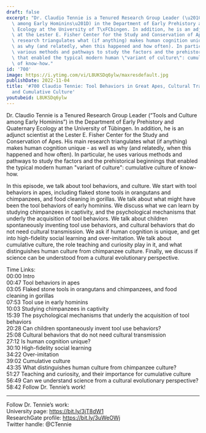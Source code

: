 ```yaml
---
draft: false
excerpt: "Dr. Claudio Tennie is a Tenured Research Group Leader (\u201CTools and Culture\
  \ among Early Hominins\u201D) in the Department of Early Prehistory and Quaternary\
  \ Ecology at the University of T\xFCbingen. In addition, he is an adjunct scientist\
  \ at the Lester E. Fisher Center for the Study and Conservation of Apes. His main\
  \ research triangulates what (if anything) makes human cognition unique - as well\
  \ as why (and relatedly, when this happened and how often). In particular, he uses\
  \ various methods and pathways to study the factors and the prehistorical beginnings\
  \ that enabled the typical modern human \"variant of culture\": cumulative culture\
  \ of know-how."
id: '700'
image: https://i.ytimg.com/vi/L8UKSDq6ylw/maxresdefault.jpg
publishDate: 2022-11-04
title: '#700 Claudio Tennie: Tool Behaviors in Great Apes, Cultural Transmission,
  and Cumulative Culture'
youtubeid: L8UKSDq6ylw
---
```

<div class="timelinks">

Dr. Claudio Tennie is a Tenured Research Group Leader (“Tools and Culture among Early Hominins”) in the Department of Early Prehistory and Quaternary Ecology at the University of Tübingen. In addition, he is an adjunct scientist at the Lester E. Fisher Center for the Study and Conservation of Apes. His main research triangulates what (if anything) makes human cognition unique - as well as why (and relatedly, when this happened and how often). In particular, he uses various methods and pathways to study the factors and the prehistorical beginnings that enabled the typical modern human "variant of culture": cumulative culture of know-how.

In this episode, we talk about tool behaviors, and culture. We start with tool behaviors in apes, including flaked stone tools in orangutans and chimpanzees, and food cleaning in gorillas. We talk about what might have been the tool behaviors of early hominins. We discuss what we can learn by studying chimpanzees in captivity, and the psychological mechanisms that underly the acquisition of tool behaviors. We talk about children spontaneously inventing tool use behaviors, and cultural behaviors that do not need cultural transmission. We ask if human cognition is unique, and get into high-fidelity social learning and over-imitation. We talk about cumulative culture, the role teaching and curiosity play in it, and what distinguishes human culture from chimpanzee culture. Finally, we discuss if science can be understood from a cultural evolutionary perspective.

Time Links:  
<time>00:00</time> Intro  
<time>00:47</time> Tool behaviors in apes  
<time>03:05</time> Flaked stone tools in orangutans and chimpanzees, and food cleaning in gorillas  
<time>07:53</time> Tool use in early hominins  
<time>10:03</time> Studying chimpanzees in captivity  
<time>15:39</time> The psychological mechanisms that underly the acquisition of tool behaviors  
<time>20:28</time> Can children spontaneously invent tool use behaviors?  
<time>25:08</time> Cultural behaviors that do not need cultural transmission  
<time>27:12</time> Is human cognition unique?  
<time>30:10</time> High-fidelity social learning  
<time>34:22</time> Over-imitation  
<time>39:02</time> Cumulative culture  
<time>43:35</time> What distinguishes human culture from chimpanzee culture?  
<time>51:27</time> Teaching and curiosity, and their importance for cumulative culture  
<time>56:49</time> Can we understand science from a cultural evolutionary perspective?  
<time>58:42</time> Follow Dr. Tennie’s work!

---

Follow Dr. Tennie’s work:  
University page: https://bit.ly/3jT8dW1  
ResearchGate profile: https://bit.ly/3uWeOWj  
Twitter handle: @CTennie
</div>

